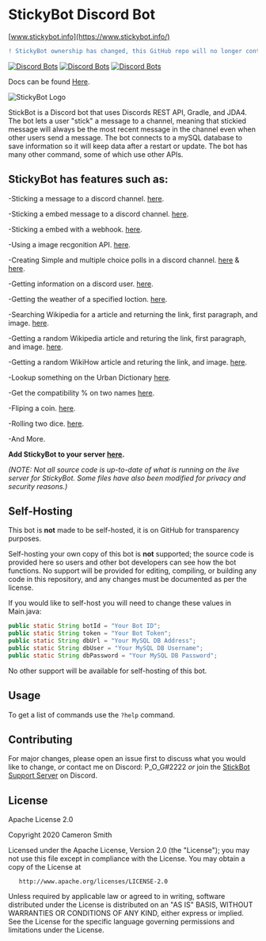 # StickyBot Discord Bot

[www.stickybot.info](https://www.stickybot.info/)

```diff
! StickyBot ownership has changed, this GitHub repo will no longer contain any code or be updated.
```

[![Discord Bots](https://top.gg/api/widget/status/628400349979344919.svg)](https://top.gg/bot/628400349979344919)
[![Discord Bots](https://top.gg/api/widget/servers/628400349979344919.svg)](https://top.gg/bot/628400349979344919)
[![Discord Bots](https://top.gg/api/widget/owner/628400349979344919.svg)](https://top.gg/bot/628400349979344919)

Docs can be found [Here](https://docs.stickybot.info/stickybot/).

![StickyBot Logo](https://images.discordapp.net/avatars/628400349979344919/b2aed74a6631ee9755a8ae56d8e582a8.png?size=512=250x)

StickBot is a Discord bot that uses Discords REST API, Gradle, and JDA4. The bot lets a user "stick" a message to a channel, meaning that stickied message will always be the most recent message in the channel even when other users send a message. The bot connects to a mySQL database to save information so it will keep data after a restart or update. The bot has many other command, some of which use other APIs.


## StickyBot has features such as:

-Sticking a message to a discord channel. [here](https://github.com/sircam191/StickyBot/blob/master/src/main/java/StickyTime.java).

-Sticking a embed message to a discord channel. [here](https://github.com/sircam191/StickyBot/blob/master/src/main/java/StickyEmbed.java).

-Sticking a embed with a webhook. [here](https://github.com/sircam191/StickyBot/blob/master/src/main/java/WebHookSticky.java).

-Using a image recgonition API. [here](https://github.com/sircam191/StickyBot/blob/master/src/main/java/ImageRecon.java).

-Creating Simple and multiple choice polls in a discord channel. [here](https://github.com/sircam191/StickyBot/blob/master/src/main/java/AdvancedPoll.java) & [here](https://github.com/sircam191/StickyBot/blob/master/src/main/java/Commands.java).

-Getting information on a discord user. [here](https://github.com/sircam191/StickyBot/blob/master/src/main/java/Commands.java).

-Getting the weather of a specified loction. [here](https://github.com/sircam191/StickyBot/blob/master/src/main/java/WeatherCommand.java).

-Searching Wikipedia for a article and returning the link, first paragraph, and image. [here](https://github.com/sircam191/StickyBot/blob/master/src/main/java/WikipediaCommands.java).

-Getting a random Wikipedia article and returing the link, first paragraph, and image. [here](https://github.com/sircam191/StickyBot/blob/master/src/main/java/WikipediaCommands.java).

-Getting a random WikiHow article and returing the link, and image. [here](https://github.com/sircam191/StickyBot/blob/master/src/main/java/WikiCommand.java).

-Lookup something on the Urban Dictionary [here](https://github.com/sircam191/StickyBot/blob/master/src/main/java/UrbanDict.java). 

-Get the compatibility % on two names [here](https://github.com/sircam191/StickyBot/blob/master/src/main/java/LoveCalc.java).

-Fliping a coin. [here](https://github.com/sircam191/StickyBot/blob/master/src/main/java/Commands.java).

-Rolling two dice. [here](https://github.com/sircam191/StickyBot/blob/master/src/main/java/Commands.java).

-And More.


**Add StickyBot to your server [here](https://www.stickybot.info).**

*(NOTE: Not all source code is up-to-date of what is running on the live server for StickyBot. Some files have also been modified for privacy and security reasons.)*

## Self-Hosting

This bot is **not** made to be self-hosted, it is on GitHub for transparency purposes.

Self-hosting your own copy of this bot is **not** supported; the source code is provided here so users and other bot developers can see how the bot functions. No support will be provided for editing, compiling, or building any code in this repository, and any changes must be documented as per the license.

If you would like to self-host you will need to change these values in Main.java:

```java
public static String botId = "Your Bot ID";
public static String token = "Your Bot Token";
public static String dbUrl = "Your MySQL DB Address";
public static String dbUser = "Your MySQL DB Username";
public static String dbPassword = "Your MySQL DB Password";
```

No other support will be available for self-hosting of this bot.

## Usage

To get a list of commands use the `?help` command. 


## Contributing
For major changes, please open an issue first to discuss what you would like to change, *or* contact me on Discord: P_O_G#2222 *or* join the [StickBot Support Server](https://discord.gg/SvNQTtf) on Discord.


## License
Apache License 2.0

Copyright 2020 Cameron Smith

   Licensed under the Apache License, Version 2.0 (the "License");
   you may not use this file except in compliance with the License.
   You may obtain a copy of the License at

       http://www.apache.org/licenses/LICENSE-2.0

   Unless required by applicable law or agreed to in writing, software
   distributed under the License is distributed on an "AS IS" BASIS,
   WITHOUT WARRANTIES OR CONDITIONS OF ANY KIND, either express or implied.
   See the License for the specific language governing permissions and
   limitations under the License.
